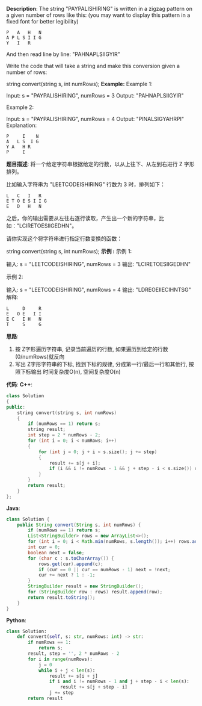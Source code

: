 __Description__:
The string "PAYPALISHIRING" is written in a zigzag pattern on a given number of rows like this: (you may want to display this pattern in a fixed font for better legibility)
```
P   A   H   N
A P L S I I G
Y   I   R
```
And then read line by line: "PAHNAPLSIIGYIR"

Write the code that will take a string and make this conversion given a number of rows:

string convert(string s, int numRows);
__Example:__
Example 1:

Input: s = "PAYPALISHIRING", numRows = 3
Output: "PAHNAPLSIIGYIR"

Example 2:

Input: s = "PAYPALISHIRING", numRows = 4
Output: "PINALSIGYAHRPI"
Explanation:
```
P     I    N
A   L S  I G
Y A   H R
P     I
```

__题目描述__:
将一个给定字符串根据给定的行数，以从上往下、从左到右进行 Z 字形排列。

比如输入字符串为 "LEETCODEISHIRING" 行数为 3 时，排列如下：
```
L   C   I   R
E T O E S I I G
E   D   H   N
```
之后，你的输出需要从左往右逐行读取，产生出一个新的字符串，比如："LCIRETOESIIGEDHN"。

请你实现这个将字符串进行指定行数变换的函数：

string convert(string s, int numRows);
__示例 :__
示例 1:

输入: s = "LEETCODEISHIRING", numRows = 3
输出: "LCIRETOESIIGEDHN"

示例 2:

输入: s = "LEETCODEISHIRING", numRows = 4
输出: "LDREOEIIECIHNTSG"
解释:
```
L     D     R
E   O E   I I
E C   I H   N
T     S     G
```

__思路__:
1. 按 Z字形遍历字符串, 记录当前遍历的行数, 如果遍历到给定的行数(0/numRows)就反向
2. 写出 Z字形字符串的下标, 找到下标的规律, 分成第一行/最后一行和其他行, 按照下标输出
时间复杂度O(n), 空间复杂度O(n)

__代码__:
__C++__:
```C++
class Solution 
{
public:
    string convert(string s, int numRows) 
    {
        if (numRows == 1) return s;
        string result;
        int step = 2 * numRows - 2;
        for (int i = 0; i < numRows; i++) 
        {
            for (int j = 0; j + i < s.size(); j += step) 
            {
                result += s[j + i];
                if (i && i != numRows - 1 && j + step - i < s.size()) result += s[j + step - i];
            }
        }
        return result;
    }
};
```

__Java__:
```Java
class Solution {
    public String convert(String s, int numRows) {
        if (numRows == 1) return s;
        List<StringBuilder> rows = new ArrayList<>();
        for (int i = 0; i < Math.min(numRows, s.length()); i++) rows.add(new StringBuilder());
        int cur = 0;
        boolean next = false;
        for (char c : s.toCharArray()) {
            rows.get(cur).append(c);
            if (cur == 0 || cur == numRows - 1) next = !next;
            cur += next ? 1 : -1;
        }
        StringBuilder result = new StringBuilder();
        for (StringBuilder row : rows) result.append(row);
        return result.toString();
    }
}
```

__Python__:
```Python
class Solution:
    def convert(self, s: str, numRows: int) -> str:
        if numRows == 1:
            return s;
        result, step = '', 2 * numRows - 2
        for i in range(numRows):
            j = 0
            while i + j < len(s):
                result += s[i + j]
                if i and i != numRows - 1 and j + step - i < len(s):
                    result += s[j + step - i]
                j += step
        return result
```